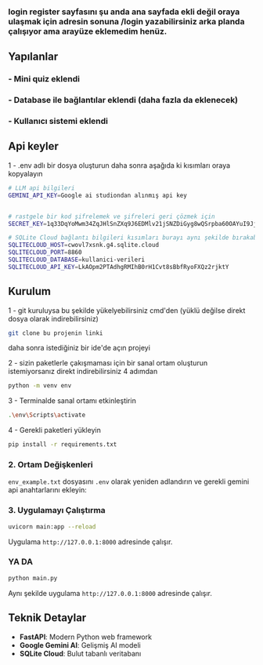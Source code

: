 ### login register sayfasını şu anda ana sayfada ekli değil oraya ulaşmak için adresin sonuna /login yazabilirsiniz arka planda çalışıyor ama arayüze eklemedim henüz.


## Yapılanlar 

### - Mini quiz eklendi
### - Database ile bağlantılar eklendi (daha fazla da eklenecek)
### - Kullanıcı sistemi eklendi

## Api keyler

1 - .env adlı bir dosya oluşturun daha sonra aşağıda ki kısımları oraya kopyalayın 

```bash
# LLM api bilgileri
GEMINI_API_KEY=Google ai studiondan alınmış api key


# rastgele bir kod şifrelemek ve şifreleri geri çözmek için 
SECRET_KEY=1q33DqYoMwm34ZqJHlSnZXq9J6EDMlv21jSNZDiGyg8wQSrpba60OAYuI9JjyzB3XJQjqegOe4QgF5G8V36R3

# SQLite Cloud bağlantı bilgileri kısımları burayı aynı şekilde bırakabilirsiniz
SQLITECLOUD_HOST=cwovl7xsnk.g4.sqlite.cloud
SQLITECLOUD_PORT=8860
SQLITECLOUD_DATABASE=kullanici-verileri
SQLITECLOUD_API_KEY=LkAOpm2PTAdhgRMIhB0rH1Cvt8sBbfRyoFXQz2rjktY
```



## Kurulum
1 - git kuruluysa bu şekilde yükelyebilirsiniz cmd'den (yüklü değilse direkt dosya olarak indirebilirsiniz) 
```bash
git clone bu projenin linki
```
daha sonra istediğiniz bir ide'de açın projeyi


2 - sizin paketlerle çakışmaması için bir sanal ortam oluşturun istemiyorsanız direkt indirebilirsiniz 4 adımdan
```bash
python -m venv env
```

3 - Terminalde sanal ortamı etkinleştirin 

```bash
.\env\Scripts\activate

```


4 - Gerekli paketleri yükleyin 
```bash
pip install -r requirements.txt
```



### 2. Ortam Değişkenleri
`env_example.txt` dosyasını `.env` olarak yeniden adlandırın ve gerekli gemini api  anahtarlarını ekleyin:



### 3. Uygulamayı Çalıştırma

```bash
uvicorn main:app --reload
```

Uygulama `http://127.0.0.1:8000` adresinde çalışır.


### YA DA

```bash
python main.py
```
Aynı şekilde uygulama `http://127.0.0.1:8000` adresinde çalışır.
## Teknik Detaylar

- **FastAPI**: Modern Python web framework
- **Google Gemini AI**: Gelişmiş AI modeli
- **SQLite Cloud**: Bulut tabanlı veritabanı





